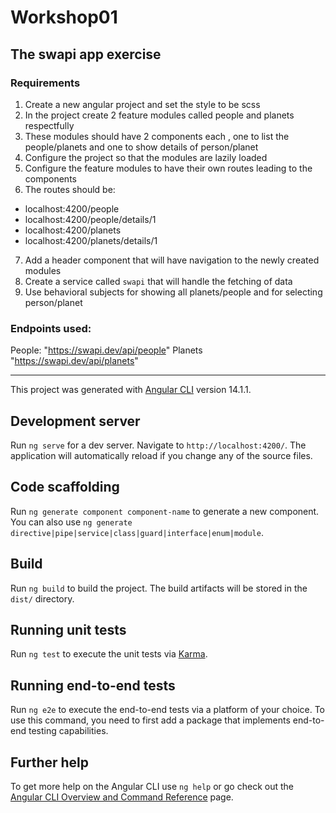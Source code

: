 # Workshop01

## The swapi app exercise

### Requirements

1. Create a new angular project and set the style to be scss
2. In the project create 2 feature modules called people and planets respectfully
3. These modules should have 2 components each , one to list the people/planets and one to show details of person/planet
4. Configure the project so that the modules are lazily loaded
5. Configure the feature modules to have their own routes leading to the components
6. The routes should be:

- localhost:4200/people
- localhost:4200/people/details/1
- localhost:4200/planets
- localhost:4200/planets/details/1

7. Add a header component that will have navigation to the newly created modules
8. Create a service called `swapi` that will handle the fetching of data
9. Use behavioral subjects for showing all planets/people and for selecting person/planet

### Endpoints used:

People: "https://swapi.dev/api/people"
Planets "https://swapi.dev/api/planets"

---

This project was generated with [Angular CLI](https://github.com/angular/angular-cli) version 14.1.1.

## Development server

Run `ng serve` for a dev server. Navigate to `http://localhost:4200/`. The application will automatically reload if you change any of the source files.

## Code scaffolding

Run `ng generate component component-name` to generate a new component. You can also use `ng generate directive|pipe|service|class|guard|interface|enum|module`.

## Build

Run `ng build` to build the project. The build artifacts will be stored in the `dist/` directory.

## Running unit tests

Run `ng test` to execute the unit tests via [Karma](https://karma-runner.github.io).

## Running end-to-end tests

Run `ng e2e` to execute the end-to-end tests via a platform of your choice. To use this command, you need to first add a package that implements end-to-end testing capabilities.

## Further help

To get more help on the Angular CLI use `ng help` or go check out the [Angular CLI Overview and Command Reference](https://angular.io/cli) page.
